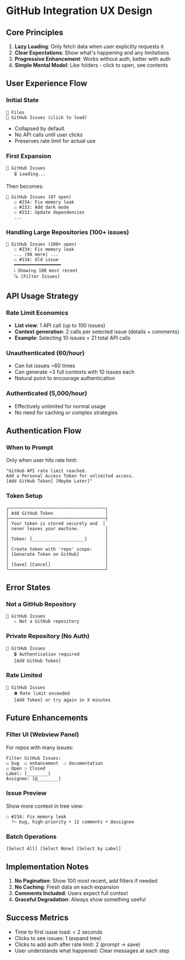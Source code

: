 # GitHub Integration UX Design

## Core Principles

1. **Lazy Loading**: Only fetch data when user explicitly requests it
2. **Clear Expectations**: Show what's happening and any limitations
3. **Progressive Enhancement**: Works without auth, better with auth
4. **Simple Mental Model**: Like folders - click to open, see contents

## User Experience Flow

### Initial State
```
📁 Files
📁 GitHub Issues (click to load)
```
- Collapsed by default
- No API calls until user clicks
- Preserves rate limit for actual use

### First Expansion
```
📂 GitHub Issues
   ⏳ Loading...
```
Then becomes:
```
📂 GitHub Issues (87 open)
   ☐ #234: Fix memory leak
   ☐ #233: Add dark mode
   ☐ #232: Update dependencies
   ...
```

### Handling Large Repositories (100+ issues)
```
📂 GitHub Issues (100+ open)
   ☐ #234: Fix memory leak
   ... (98 more) ...
   ☐ #134: Old issue
   ━━━━━━━━━━━━━━━━━━
   ℹ️ Showing 100 most recent
   🔍 [Filter Issues]
```

## API Usage Strategy

### Rate Limit Economics
- **List view**: 1 API call (up to 100 issues)
- **Context generation**: 2 calls per selected issue (details + comments)
- **Example**: Selecting 10 issues = 21 total API calls

### Unauthenticated (60/hour)
- Can list issues ~60 times
- Can generate ~3 full contexts with 10 issues each
- Natural point to encourage authentication

### Authenticated (5,000/hour)
- Effectively unlimited for normal usage
- No need for caching or complex strategies

## Authentication Flow

### When to Prompt
Only when user hits rate limit:
```
"GitHub API rate limit reached. 
Add a Personal Access Token for unlimited access.
[Add GitHub Token] [Maybe Later]"
```

### Token Setup
```
┌─────────────────────────────────────┐
│ Add GitHub Token                    │
├─────────────────────────────────────┤
│ Your token is stored securely and  │
│ never leaves your machine.          │
│                                     │
│ Token: [____________________]       │
│                                     │
│ Create token with 'repo' scope:     │
│ [Generate Token on GitHub]          │
│                                     │
│ [Save] [Cancel]                     │
└─────────────────────────────────────┘
```

## Error States

### Not a GitHub Repository
```
📂 GitHub Issues
   ⚠️ Not a GitHub repository
```

### Private Repository (No Auth)
```
📂 GitHub Issues
   🔒 Authentication required
   [Add GitHub Token]
```

### Rate Limited
```
📂 GitHub Issues
   ⛔ Rate limit exceeded
   [Add Token] or try again in X minutes
```

## Future Enhancements

### Filter UI (Webview Panel)
For repos with many issues:
```
Filter GitHub Issues:
☑ bug  ☑ enhancement  ☐ documentation
☑ Open ☐ Closed
Label: [________]
Assignee: [@________]
```

### Issue Preview
Show more context in tree view:
```
☐ #234: Fix memory leak
  └─ bug, high-priority • 12 comments • @assignee
```

### Batch Operations
```
[Select All] [Select None] [Select by Label]
```

## Implementation Notes

1. **No Pagination**: Show 100 most recent, add filters if needed
2. **No Caching**: Fresh data on each expansion
3. **Comments Included**: Users expect full context
4. **Graceful Degradation**: Always show something useful

## Success Metrics

- Time to first issue load: < 2 seconds
- Clicks to see issues: 1 (expand tree)
- Clicks to add auth after rate limit: 2 (prompt → save)
- User understands what happened: Clear messages at each step